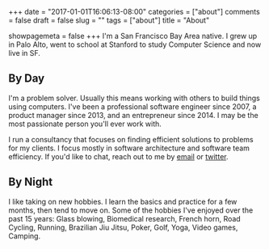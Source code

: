 +++
date = "2017-01-01T16:06:13-08:00"
categories = ["about"]
comments = false
draft = false
slug = ""
tags = ["about"]
title = "About"

showpagemeta = false
+++
I'm a San Francisco Bay Area native. I grew up in Palo Alto, went to school at Stanford to study Computer Science and now live in SF.

## By Day
I'm a problem solver. Usually this means working with others to build things using computers. I've been a professional software engineer since 2007, a product manager since 2013, and an entrepreneur since 2014. I may be the most passionate person you'll ever work with.

I run a consultancy that focuses on finding efficient solutions to problems for my clients. I focus mostly in software architecture and software team efficiency. If you'd like to chat, reach out to me by [email](mailto:nedrocks+about@gmail.com) or [twitter](https://twitter.com/nedrockson).

## By Night
I like taking on new hobbies. I learn the basics and practice for a few months, then tend to move on. Some of the hobbies I've enjoyed over the past 15 years: Glass blowing, Biomedical research, French horn, Road Cycling, Running, Brazilian Jiu Jitsu, Poker, Golf, Yoga, Video games, Camping.